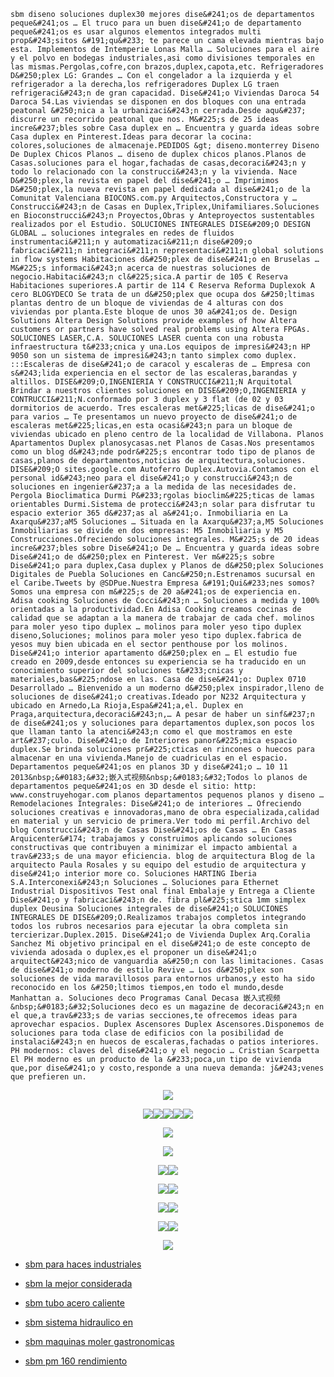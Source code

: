 
```
sbm diseno soluciones duplex30 mejores dise&#241;os de departamentos peque&#241;os … El truco para un buen dise&#241;o de departamento peque&#241;os es usar algunos elementos integrados multi prop&#243;sitos &#191;qu&#233; te parece un cama elevada mientras bajo esta. Implementos de Intemperie Lonas Malla … Soluciones para el aire y el polvo en bodegas industriales,asi como divisiones temporales en las mismas.Pergolas,cofre,con brazos,duplex,capota,etc. Refrigeradores D&#250;plex LG: Grandes … Con el congelador a la izquierda y el refrigerador a la derecha,los refrigeradores Duplex LG traen refrigeraci&#243;n de gran capacidad. Dise&#241;o Viviendas Daroca 54 Daroca 54.Las viviendas se disponen en dos bloques con una entrada peatonal &#250;nica a la urbanizaci&#243;n cerrada.Desde aqu&#237; discurre un recorrido peatonal que nos. M&#225;s de 25 ideas incre&#237;bles sobre Casa duplex en … Encuentra y guarda ideas sobre Casa duplex en Pinterest.Ideas para decorar la cocina: colores,soluciones de almacenaje.PEDIDOS &gt; diseno.monterrey Diseno De Duplex Chicos Planos … diseno de duplex chicos planos.Planos de Casas.soluciones para el hogar,fachadas de casas,decoraci&#243;n y todo lo relacionado con la construcci&#243;n y la vivienda. Nace D&#250;plex,la revista en papel del dise&#241;o … Imprimimos D&#250;plex,la nueva revista en papel dedicada al dise&#241;o de la Comunitat Valenciana BIOCONS.com.py Arquitectos,Constructora y … Construcci&#243;n de Casas en Duplex,Triplex,Unifamiliares.Soluciones en Bioconstrucci&#243;n Proyectos,Obras y Anteproyectos sustentables realizados por el Estudio. SOLUCIONES INTEGRALES DISE&#209;O DESIGN GLOBAL … soluciones integrales en redes de fluidos instrumentaci&#211;n y automatizaci&#211;n dise&#209;o fabricaci&#211;n integraci&#211;n representaci&#211;n global solutions in flow systems Habitaciones d&#250;plex de dise&#241;o en Bruselas … M&#225;s informaci&#243;n acerca de nuestras soluciones de negocio.Habitaci&#243;n cl&#225;sica.A partir de 105 € Reserva Habitaciones superiores.A partir de 114 € Reserva Reforma Duplexok A cero BLOGYDECO Se trata de un d&#250;plex que ocupa dos &#250;ltimas plantas dentro de un bloque de viviendas de 4 alturas con dos viviendas por planta.Este bloque de unos 30 a&#241;os de. Design Solutions Altera Design Solutions provide examples of how Altera customers or partners have solved real problems using Altera FPGAs. SOLUCIONES LASER,C.A. SOLUCIONES LASER cuenta con una robusta infraestructura t&#233;cnica y una.Los equipos de impresi&#243;n HP 9050 son un sistema de impresi&#243;n tanto simplex como duplex. :::Escaleras de dise&#241;o de caracol y escaleras de … Empresa con s&#243;lida experiencia en el sector de las escaleras,barandas y altillos. DISE&#209;O,INGENIERIA Y CONSTRUCCI&#211;N Arquitotal Brindar a nuestros clientes soluciones en DISE&#209;O,INGENIERIA y CONTRUCCI&#211;N.conformado por 3 duplex y 3 flat (de 02 y 03 dormitorios de acuerdo. Tres escaleras met&#225;licas de dise&#241;o para varios … Te presentamos un nuevo proyecto de dise&#241;o de escaleras met&#225;licas,en esta ocasi&#243;n para un bloque de viviendas ubicado en pleno centro de la localidad de Villabona. Planos Apartamentos Duplex planosycasas.net Planos de Casas.Nos presentamos como un blog d&#243;nde podr&#225;s encontrar todo tipo de planos de casas,planos de departamentos,noticias de arquitectura,soluciones. DISE&#209;O sites.google.com Autoferro Duplex.Autovia.Contamos con el personal id&#243;neo para el dise&#241;o y construcci&#243;n de soluciones en ingenier&#237;a a la medida de las necesidades de. Pergola Bioclimatica Durmi P&#233;rgolas bioclim&#225;ticas de lamas orientables Durmi.Sistema de protecci&#243;n solar para disfrutar tu espacio exterior 365 d&#237;as al a&#241;o. Inmobiliaria en La Axarqu&#237;aM5 Soluciones … Situada en la Axarqu&#237;a,M5 Soluciones Inmobiliarias se divide en dos empresas: M5 Inmobiliaria y M5 Construcciones.Ofreciendo soluciones integrales. M&#225;s de 20 ideas incre&#237;bles sobre Dise&#241;o De … Encuentra y guarda ideas sobre Dise&#241;o de d&#250;plex en Pinterest. Ver m&#225;s sobre Dise&#241;o para duplex,Casa duplex y Planos de d&#250;plex Soluciones Digitales de Puebla Soluciones en Canc&#250;n.Estrenamos sucursal en el Caribe.Tweets by @SDPue.Nuestra Empresa &#191;Qui&#233;nes somos? Somos una empresa con m&#225;s de 20 a&#241;os de experiencia en. Adisa cooking Soluciones de Cocci&#243;n … Soluciones a medida y 100% orientadas a la productividad.En Adisa Cooking creamos cocinas de calidad que se adaptan a la manera de trabajar de cada chef. molinos para moler yeso tipo duplex … molinos para moler yeso tipo duplex diseno,Soluciones; molinos para moler yeso tipo duplex.fabrica de yesos muy bien ubicada en el sector penthouse por los molinos. Dise&#241;o interior apartamento d&#250;plex en … El estudio fue creado en 2009,desde entonces su experiencia se ha traducido en un conocimiento superior del soluciones t&#233;cnicas y materiales,bas&#225;ndose en las. Casa de dise&#241;o: Duplex 0710 Desarrollado … Bienvenido a un moderno d&#250;plex inspirador,lleno de soluciones de dise&#241;o creativas.Ideado por N232 Arquitectura y ubicado en Arnedo,La Rioja,Espa&#241;a,el. Duplex en Praga,arquitectura,decoraci&#243;n,… A pesar de haber un sinf&#237;n de dise&#241;os y soluciones para departamentos duplex,son pocos los que llaman tanto la atenci&#243;n como el que mostramos en este art&#237;culo. Dise&#241;o de Interiores panor&#225;mica espacio duplex.Se brinda soluciones pr&#225;cticas en rincones o huecos para almacenar en una vivienda.Manejo de cuadriculas en el espacio. Departamentos peque&#241;os en planos 3D y dise&#241;o … 10 11 2013&nbsp;&#0183;&#32;嵌入式视频&nbsp;&#0183;&#32;Todos lo planos de departamentos peque&#241;os en 3D desde el sitio: http: www.construyehogar.com planos departamentos pequenos planos y diseno … Remodelaciones Integrales: Dise&#241;o de interiores … Ofreciendo soluciones creativas e innovadoras,mano de obra especializada,calidad en material y un servicio de primera.Ver todo mi perfil.Archivo del blog Construcci&#243;n de Casas Dise&#241;os de Casas … En Casas Arquicenter&#174; trabajamos y construimos aplicando soluciones constructivas que contribuyen a minimizar el impacto ambiental a trav&#233;s de una mayor eficiencia. blog de arquitectura Blog de la arquitecto Paula Rosales y su equipo del estudio de arquitectura y dise&#241;o interior more co. Soluciones HARTING Iberia S.A.Interconexi&#243;n Soluciones … Soluciones para Ethernet Industrial Dispositivos Test onal final Embalaje y Entrega a Cliente Dise&#241;o y fabricaci&#243;n de. fibra pl&#225;stica 1mm simplex duplex Deusina Soluciones integrales de dise&#241;o SOLUCIONES INTEGRALES DE DISE&#209;O.Realizamos trabajos completos integrando todos los rubros necesarios para ejecutar la obra completa sin tercierizar.Duplex.2015. Dise&#241;o de Vivienda Duplex Arq.Coralia Sanchez Mi objetivo principal en el dise&#241;o de este concepto de vivienda adosada o duplex,es el proponer un dise&#241;o arquitect&#243;nico de vanguardia a&#250;n con las limitaciones. Casas de dise&#241;o moderno de estilo Revive … Los d&#250;plex son soluciones de vida maravillosos para entornos urbanos,y esto ha sido reconocido en los &#250;ltimos tiempos,en todo el mundo,desde Manhattan a. Soluciones deco Programas Canal Decasa 嵌入式视频&nbsp;&#0183;&#32;Soluciones deco es un magazine de decoraci&#243;n en el que,a trav&#233;s de varias secciones,te ofrecemos ideas para aprovechar espacios. Duplex Ascensores Duplex Ascensores.Disponemos de soluciones para toda clase de edificios con la posibilidad de instalaci&#243;n en huecos de escaleras,fachadas o patios interiores. PH modernos: claves del dise&#241;o y el negocio … Cristian Scarpetta El PH moderno es un producto de la &#233;poca,un tipo de vivienda que,por dise&#241;o y costo,responde a una nueva demanda: j&#243;venes que prefieren un. 
```

<div align="center">

<a href="https://es-crusher.shibang-china.com/github&k=sbm+diseno+soluciones+duplex"><img src="https://static.shibang-china.com/es/crusher/logo.jpg"></a>

<a href="https://es-crusher.shibang-china.com/github&k=sbm+diseno+soluciones+duplex"><img src="https://static.shibang-china.com/es/crusher/index.jpg"></a><a href="https://es-crusher.shibang-china.com/material.htmlgithub&k=sbm+diseno+soluciones+duplex"><img src="https://static.shibang-china.com/es/crusher/material.jpg"></a><a href="https://es-crusher.shibang-china.com/application.htmlgithub&k=sbm+diseno+soluciones+duplex"><img src="https://static.shibang-china.com/es/crusher/application.jpg"></a><a href="https://es-crusher.shibang-china.com/aboutus.htmlgithub&k=sbm+diseno+soluciones+duplex"><img src="https://static.shibang-china.com/es/crusher/aboutus.jpg"></a><a href="https://es-crusher.shibang-china.com/contact.htmlgithub&k=sbm+diseno+soluciones+duplex"><img src="https://static.shibang-china.com/es/crusher/contact.jpg"></a>

<a href="https://es-crusher.shibang-china.com/github&k=sbm+diseno+soluciones+duplex"><img src="https://static.shibang-china.com/es/crusher/banner.jpg"></a>

<a href="https://swt.shibang-china.com/github&k=sbm+diseno+soluciones+duplex"><img src="https://static.shibang-china.com/es/crusher/text.jpg"></a>

<a href="https://swt.shibang-china.com/github&k=sbm+diseno+soluciones+duplex"><img src="https://static.shibang-china.com/es/crusher/chat.jpg"></a><a href="https://es-crusher.shibang-china.com/contact.htmlgithub&k=sbm+diseno+soluciones+duplex"><img src="https://static.shibang-china.com/es/crusher/message.jpg"></a>

<a href="https://es-crusher.shibang-china.com/products/pe.htmlgithub&k=sbm+diseno+soluciones+duplex"><img src="https://static.shibang-china.com/es/crusher/pe.jpg"></a><a href="https://es-crusher.shibang-china.com/products/pf.htmlgithub&k=sbm+diseno+soluciones+duplex"><img src="https://static.shibang-china.com/es/crusher/pf.jpg"></a>

<a href="https://es-crusher.shibang-china.com/products/hpt.htmlgithub&k=sbm+diseno+soluciones+duplex"><img src="https://static.shibang-china.com/es/crusher/hpt.jpg"></a><a href="https://es-crusher.shibang-china.com/products/vsi.htmlgithub&k=sbm+diseno+soluciones+duplex"><img src="https://static.shibang-china.com/es/crusher/vsi.jpg"></a>

<a href="https://es-crusher.shibang-china.com/products/klv.htmlgithub&k=sbm+diseno+soluciones+duplex"><img src="https://static.shibang-china.com/es/crusher/klv.jpg"></a><a href="https://es-crusher.shibang-china.com/products/portable.htmlgithub&k=sbm+diseno+soluciones+duplex"><img src="https://static.shibang-china.com/es/crusher/portable.jpg"></a>

<a href="https://swt.shibang-china.com/github&k=sbm+diseno+soluciones+duplex"><img src="https://static.shibang-china.com/es/crusher/case.jpg"></a>

</div>


* [sbm para haces industriales](sbm%20para%20haces%20industriales.md)

* [sbm la mejor considerada](sbm%20la%20mejor%20considerada.md)

* [sbm tubo acero caliente](sbm%20tubo%20acero%20caliente.md)

* [sbm sistema hidraulico en](sbm%20sistema%20hidraulico%20en.md)

* [sbm maquinas moler gastronomicas](sbm%20maquinas%20moler%20gastronomicas.md)

* [sbm pm 160 rendimiento](sbm%20pm%20160%20rendimiento.md)